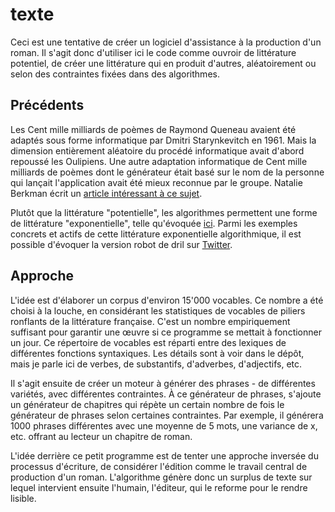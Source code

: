 # texte
Ceci est une tentative de créer un logiciel d'assistance à la production d'un roman. Il s'agit donc d'utiliser ici le code comme ouvroir de littérature potentiel, de créer une littérature qui en produit d'autres, aléatoirement ou selon des contraintes fixées dans des algorithmes.

## Précédents

Les Cent mille milliards de poèmes de Raymond Queneau avaient été adaptés sous forme informatique par Dmitri Starynkevitch en 1961. Mais la dimension entièrement aléatoire du procédé informatique avait d'abord repoussé les Oulipiens. Une autre adaptation informatique de Cent mille milliards de poèmes dont le générateur était basé sur le nom de la personne qui lançait l'application avait été mieux reconnue par le groupe. Natalie Berkman écrit un [article intéressant à ce sujet](http://digitalhumanities.org/dhq/vol/11/3/000325/000325.html).

Plutôt que la littérature "potentielle", les algorithmes permettent une forme de littérature "exponentielle", telle qu'évoquée [ici](http://nt2.uqam.ca/en/repertoire/machines-ecrire-0). Parmi les exemples concrets et actifs de cette littérature exponentielle algorithmique, il est possible d'évoquer la version robot de dril sur [Twitter](https://twitter.com/dril_gpt2).

## Approche

L'idée est d'élaborer un corpus d'environ 15'000 vocables. Ce nombre a été choisi à la louche, en considérant les statistiques de vocables de piliers ronflants de la littérature française. C'est un nombre empiriquement suffisant pour garantir une œuvre si ce programme se mettait à fonctionner un jour. Ce répertoire de vocables est réparti entre des lexiques de différentes fonctions syntaxiques. Les détails sont à voir dans le dépôt, mais je parle ici de verbes, de substantifs, d'adverbes, d'adjectifs, etc.

Il s'agit ensuite de créer un moteur à générer des phrases - de différentes variétés, avec différentes contraintes. À ce générateur de phrases, s'ajoute un générateur de chapitres qui répète un certain nombre de fois le générateur de phrases selon certaines contraintes. Par exemple, il générera 1000 phrases différentes avec une moyenne de 5 mots, une variance de x, etc. offrant au lecteur un chapitre de roman.

L'idée derrière ce petit programme est de tenter une approche inversée du processus d'écriture, de considérer l'édition comme le travail central de production d'un roman. L'algorithme génère donc un surplus de texte sur lequel intervient ensuite l'humain, l'éditeur, qui le reforme pour le rendre lisible.
